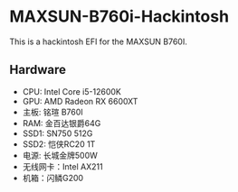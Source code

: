 # MAXSUN-B760i-Hackintosh
This is a hackintosh EFI for the MAXSUN B760I.

## Hardware
- CPU: Intel Core i5-12600K
- GPU: AMD Radeon RX 6600XT
- 主板: 铭瑄 B760I
- RAM: 金百达银爵64G
- SSD1: SN750 512G
- SSD2: 恺侠RC20 1T
- 电源: 长城金牌500W
- 无线网卡：Intel AX211
- 机箱：闪鳞G200
